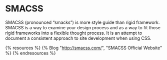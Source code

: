 # SMACSS

SMACSS (pronounced “smacks”) is more style guide than rigid framework. SMACSS is a way to examine your design process and as a way to fit those rigid frameworks into a flexible thought process. It is an attempt to document a consistent approach to site development when using CSS.

{% resources %}
  {% Blog "http://smacss.com/", "SMACSS Official Website" %}
{% endresources %}
